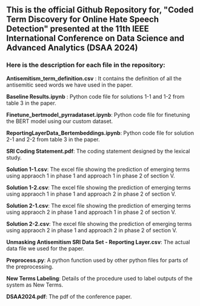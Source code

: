 ## This is the official Github Repository for, "Coded Term Discovery for Online Hate Speech Detection" presented at the 11th IEEE International Conference on Data Science and Advanced Analytics (DSAA 2024)
### Here is the description for each file in the repository:
**Antisemitism_term_definition.csv** : It contains the definition of all the antisemitic seed words we have used in the paper.

**Baseline Results.ipynb** : Python code file for solutions 1-1 and 1-2 from table 3 in the paper.

**Finetune_bertmodel_pyrradataset.ipynb**: Python code file for finetuning the BERT model using our custom dataset. 

**ReportingLayerData_Bertembeddings.ipynb**: Python code file for solution 2-1 and 2-2 from table 3 in the paper.

**SRI Coding Statement.pdf**: The coding statement designed by the lexical study. 

**Solution 1-1.csv**: The excel file  showing the prediction of emerging terms using appraoch 1 in phase 1 and approach 1 in phase 2 of section V. 

**Solution 1-2.csv**: The excel file showing the prediction of emerging terms using appraoch 1 in phase 1 and approach 2 in phase 2 of section V. 

**Solution 2-1.csv**: The excel file showing the prediction of emerging terms using appraoch 2 in phase 1 and approach 1 in phase 2 of section V. 

**Solution 2-2.csv**: The excel file showing the prediction of emerging terms using appraoch 2 in phase 1 and approach 2 in phase 2 of section V. 

**Unmasking Antisemitism SRI Data Set - Reporting Layer.csv**: The actual data file we used for the paper. 

**Preprocess.py**: A python function used by other python files for parts of the preprocessing. 

**New Terms Labeling**: Details of the procedure used to label outputs of the system as New Terms.

**DSAA2024.pdf**: The pdf of the conference paper.


